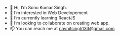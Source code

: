 - 👋 Hi, I’m Sonu Kumar Singh.
- 👀 I’m interested in Web Developement
- 🌱 I’m currently learning ReactJS
- 💞️ I’m looking to collaborate on creating web app.
- 📫 You can reach me at navnitsingh133@gmail.com

<!---
codewithsonu7/codewithsonu7 is a ✨ special ✨ repository because its `README.md` (this file) appears on your GitHub profile.
You can click the Preview link to take a look at your changes.
--->
